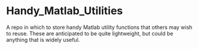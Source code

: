 # Handy_Matlab_Utilities
A repo in which to store handy Matlab utility functions that others may wish to reuse. These are anticipated to be quite lightweight, but could be anything that is widely useful.
